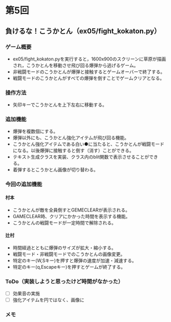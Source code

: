 # 第5回
## 負けるな！こうかとん（ex05/fight_kokaton.py）
### ゲーム概要
- ex05/fight_kokaton.pyを実行すると，1600x900のスクリーンに草原が描画され，こうかとんを移動させ飛び回る爆弾から逃げるゲーム。
- 非戦闘モードのこうかとんが爆弾と接触するとゲームオーバーで終了する。
- 戦闘モードのこうかとんがすべての爆弾を倒すことでゲームクリアとなる。
### 操作方法
- 矢印キーでこうかとんを上下左右に移動する。
### 追加機能
- 爆弾を複数個にする。
- 爆弾以外にも、こうかとん強化アイテムが飛び回る機能。
- こうかとん強化アイテムである白い●に当たると、こうかとんが戦闘モードになる。以後爆弾に接触すると倒す（消す）ことができる。
- テキスト生成クラスを実装、クラス内のblit関数で表示させることができる。
- 着弾するとこうかとん画像が切り替わる。
### 今回の追加機能
#### 村本
- こうかとんが敵を全員倒すとGEMECLEARが表示される。
- GAMECLEAR時、クリアにかかった時間を表示する機能。
- こうかとんの戦闘モードが一定時間で解除される。
#### 辻村
- 時間経過とともに爆弾のサイズが拡大・縮小する。
- 戦闘モード・非戦闘モードでのこうかとんの画像変更。
- 特定のキー(W,Sキー)を押すと爆弾の速度が加速・減速する。
- 特定のキー(q,Escapeキー)を押すとゲームが終了する。
### ToDo（実装しようと思ったけど時間がなかった）
- [ ] 効果音の実施
- [ ] 強化アイテムを円ではなく、画像に
### メモ
